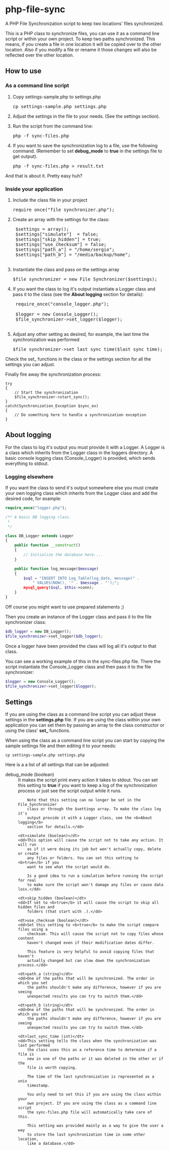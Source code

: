 php-file-sync
=============

A PHP File Synchronization script to keep two locations' files synchronized.

This is a PHP class to synchronize files, you can use it as a command line script
or within your own project. To keep two paths synchronized. This means, if
you create a file in one location it will be copied over to the other location.
Also if you modify a file or rename it those changes will also be reflected over
the other location.

## How to use

### As a command line script

1. Copy settings-sample.php to settings.php

	<pre>cp settings-sample.php settings.php</pre> 

2. Adjust the settings in the file to your needs. (See the settings section).
3. Run the script from the command line:

	<pre>php -f sync-files.php</pre>

4. If you want to save the synchronization log to a file, use the following
	command. (Remember to set **debug_mode** to **true** in the settings
	file to get output).

	<pre>php -f sync-files.php > result.txt</pre>

And that is about it. Pretty easy huh?

### Inside your application

1. Include the class file in your project

	<pre>require_once("file_synchronizer.php");</pre>

2. Create an array with the settings for the class:

	<pre>
	$settings = array();
	$settings["simulate"]  = false;
	$settings["skip_hidden"] = true;
	$settings["use_checksum"] = false;
	$settings["path_a"] = "/home/sergio";
	$settings["path_b"] = "/media/backup/home";
	</pre>
    
3. Instantiate the class and pass on the settings array

	<pre>$file_synchronizer = new File_Synchronizer($settings);</pre>

4. If you want the class to log it's output instantiate a Logger class
	and pass it to the class (see the **About logging** section for
	details):

	<pre>
	require_once("console_logger.php");

	$logger = new Console_Logger();
	$file_synchronizer->set_logger($logger);
	</pre>

5. Adjust any other setting as desired, for example, the last time the
	synchronization was performed

	<pre>$file_synchronizer->set_last_sync_time($last_sync_time);</pre>

Check the set_ functions in the class or the settings section for all the
settings you can adjust.

Finally fire away the synchronization process:

	try
	{
		// Start the synchronization
		$file_synchronizer->start_sync();
	}
	catch(Synchronization_Exception $sync_ex)
	{
		// Do something here to handle a synchronization exception
	}

## About logging

For the class to log it's output you must provide it with a Logger. A Logger is
a class which inherits from the Logger class in the loggers directory. A basic
console logging class (Console_Logger) is provided, which sends everything to
stdout.

### Logging elsewhere

If you want the class to send it's output somewhere else you must create your
own logging class which inherits from the Logger class and add the desired
code, for example:

```php
require_once("logger.php");

/** A basic DB logging class.
 *
 */

class DB_Logger extends Logger
{
	public function __construct()
	{
		// Initialize the database here....
	}

	public function log_message($message)
	{
		$sql = "INSERT INTO Log_Table(log_date, message)" .
			" VALUES(NOW(), '" . $message . "');";
		mysql_query($sql, $this->conn);
	}
}
```

Off course you might want to use prepared statements ;)

Then you create an instance of the Logger class and pass it to the file
synchronizer class:

```php
$db_logger = new DB_Logger();
$file_synchronizer->set_logger($db_logger);
```

Once a logger have been provided the class will log all it's output to
that class.

You can see a working example of this in the sync-files.php file.
There the script instantiate the Console_Logger class and then
pass it to the file synchronizer:

```php
$logger = new Console_Logger();
$file_synchronizer->set_logger($logger);
```

## Settings

If you are using the class as a command line script you can adjust these settings
in the **settings.php** file. If you are using the class within your own
application you can set them by passing an array to the class constructor or using
the class' **set_** functions.

When using the class as a command line script you can start by copying the sample
settings file and then editing it to your needs:

	cp settings-sample.php settings.php

Here is a a list of all settings that can be adjusted:

<dl>
	<dt>debug_mode (boolean)</dt>
	<dd>It makes the script print every action it takes to stdout. You can set
		this setting to <b>true</b> if you want to keep a log of the
		synchronization process or just see the script output while it
		runs.
		
	    Note that this setting can no longer be set in the File_Synchronizer
	    class or through the $settings array. To make the class log it's
	    output provide it with a Logger class, see the <b>About logging</b>
	    section for details.</dd>

	<dt>simulate (boolean)</dt>
	<dd>This option will cause the script not to take any action. It will run
		as if it were doing its job but won't actually copy, delete or create
		any files or folders. You can set this setting to <b>true</b> if you
		want to see what the script would do.

		Is a good idea to run a simulation before running the script for real
		to make sure the script won't damage any files or cause data loss.</dd>
		
	<dt>skip_hidden (boolean)</dt>
	<dd>If set to <b>true</b> it will cause the script to skip all hidden files and
		folders (that start with .).</dd>
		
	<dt>use_checksum (boolean)</dt>
	<dd>Set this setting to <b>true</b> to make the script compare files using a
		checksum. This will cause the script not to copy files whose content
		haven't changed even if their modification dates differ.

		This feature is very helpful to avoid copying files that haven't
		actually changed but can slow down the synchronization process.</dd>
		
	<dt>path_a (string)</dt>
	<dd>One of the paths that will be synchronized. The order in which you set
		the paths shouldn't make any difference, however if you are seeing
		unexpected results you can try to switch them.</dd>

	<dt>path_b (string)</dt>
	<dd>One of the paths that will be synchronized. The order in which you set
		the paths shouldn't make any difference, however if you are seeing
		unexpected results you can try to switch them.</dd>
		
	<dt>last_sync_time (int)</dt>
	<dd>This setting tells the class when the synchronization was last performed
		the class uses this as a reference time to determine if a file is
		new in one of the paths or it was deleted in the other or if the
		file is worth copying.
		
		The time of the last synchronization is represented as a unix
		timestamp.
	
		You only need to set this if you are using the class within your
		own project. If you are using the class as a command line script
		the sync-files.php file will automatically take care of this.
		
		This setting was provided mainly as a way to give the user a way
		to store the last synchronization time in some other location,
		like a database.</dd>
</dl>
